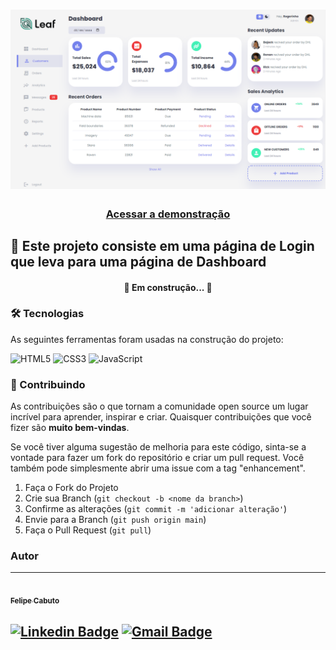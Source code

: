 <h1 align="center">
  <img src="./assets/overview.png">
</h1>

<h3 align="center">
    <a href="https://felipecabuto.github.io/dashboard-leaf/">Acessar a demonstração</a>
<h3 >

## 🚀 Este projeto consiste em uma página de Login que leva para uma página de Dashboard
  
<h4 align="center"> 
	🚧 Em construção... 🚧
</h4>

### 🛠 Tecnologias

As seguintes ferramentas foram usadas na construção do projeto:

![HTML5](https://img.shields.io/badge/HTML5-E34F26?style=for-the-badge&logo=html5&logoColor=white)
![CSS3](https://img.shields.io/badge/CSS3-1572B6?style=for-the-badge&logo=css3&logoColor=white)
![JavaScript](https://img.shields.io/badge/JavaScript-F7DF1E?style=for-the-badge&logo=javascript&logoColor=black)

### 🤝 Contribuindo

As contribuições são o que tornam a comunidade open source um lugar incrível para aprender, inspirar e criar. Quaisquer contribuições que você fizer são **muito bem-vindas**.

Se você tiver alguma sugestão de melhoria para este código, sinta-se a vontade para fazer um fork do repositório e criar um pull request. Você também pode simplesmente abrir uma issue com a tag "enhancement".

1. Faça o Fork do Projeto
2. Crie sua Branch (`git checkout -b <nome da branch>`)
3. Confirme as alterações (`git commit -m 'adicionar alteração'`)
4. Envie para a Branch (`git push origin main`)
5. Faça o Pull Request (`git pull`)
	
### Autor
---

<a href="https://www.linkedin.com/in/felipecabuto/">
 <img style="border-radius: 50%;" src="https://avatars.githubusercontent.com/u/84874448?v=4" width="100px;" alt=""/>
 <br />
 <sub><b>Felipe Cabuto</b></sub></a> <a href="https://www.linkedin.com/in/felipecabuto/" title="Felipe Cabuto"></a>

## [![Linkedin Badge](https://img.shields.io/badge/-felipecabuto-blue?style=flat-square&logo=Linkedin&logoColor=white&link=https://www.linkedin.com/in/pranjaljain0/)](https://www.linkedin.com/in/felipecabuto/) [![Gmail Badge](https://img.shields.io/badge/-felipecabuto@gmail.com-c14438?style=flat-square&logo=Gmail&logoColor=white&link=mailto:felipecabuto@gmail.com)](mailto:felipecabuto@gmail.com)
